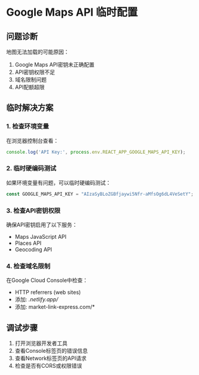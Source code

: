 # Google Maps API 临时配置

## 问题诊断
地图无法加载的可能原因：
1. Google Maps API密钥未正确配置
2. API密钥权限不足
3. 域名限制问题
4. API配额超限

## 临时解决方案

### 1. 检查环境变量
在浏览器控制台查看：
```javascript
console.log('API Key:', process.env.REACT_APP_GOOGLE_MAPS_API_KEY);
```

### 2. 临时硬编码测试
如果环境变量有问题，可以临时硬编码测试：
```typescript
const GOOGLE_MAPS_API_KEY = "AIzaSyBLoZGBfjaywi5Nfr-aMfsOg6dL4VeSetY";
```

### 3. 检查API密钥权限
确保API密钥启用了以下服务：
- Maps JavaScript API
- Places API
- Geocoding API

### 4. 检查域名限制
在Google Cloud Console中检查：
- HTTP referrers (web sites)
- 添加: *.netlify.app/*
- 添加: market-link-express.com/*

## 调试步骤
1. 打开浏览器开发者工具
2. 查看Console标签页的错误信息
3. 查看Network标签页的API请求
4. 检查是否有CORS或权限错误
